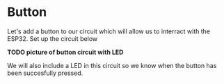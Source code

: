 # Button

Let's add a button to our circuit which will allow us to interract with the ESP32.  Set up the circuit below

**TODO picture of button circuit with LED**

We will also include a LED in this circuit so we know when the button has been succesfully pressed.

